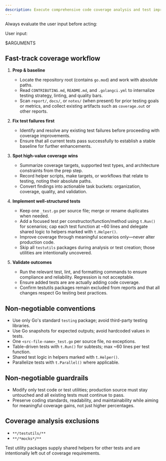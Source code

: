 ```yaml
---
description: Execute comprehensive code coverage analysis and test improvements based on implementation tasks, focusing on test quality, organization, and coverage metrics without altering source code.
---
```


Always evaluate the user input before acting:

User input:

$ARGUMENTS

## Fast-track coverage workflow

1. **Prep & baseline**
   - Locate the repository root (contains `go.mod`) and work with absolute paths.
   - Read `CONTRIBUTING.md`, `README.md`, and `.golangci.yml` to internalize testing strategy, linting, and quality bars.
   - Scan `report/`, `docs/`, or `notes/` (when present) for prior testing goals or metrics, and collect existing artifacts such as `coverage.out` or other reports.

2. **Fix test failures first**
   - Identify and resolve any existing test failures before proceeding with coverage improvements.
   - Ensure that all current tests pass successfully to establish a stable baseline for further enhancements.

3. **Spot high-value coverage wins**
   - Summarize coverage targets, supported test types, and architecture constraints from the prep step.
   - Record helper scripts, make targets, or workflows that relate to testing, noting their absolute paths.
   - Convert findings into actionable task buckets: organization, coverage, quality, and validation.

4. **Implement well-structured tests**
   - Keep one `_test.go` per source file; merge or rename duplicates when needed.
   - Add a focused test per constructor/function/method using `t.Run()` for scenarios; cap each test function at ~60 lines and delegate shared logic to helpers marked with `t.Helper()`.
   - Improve coverage through meaningful scenarios only—never alter production code.
   - Skip all `testutils` packages during analysis or test creation; those utilities are intentionally uncovered.

5. **Validate outcomes**
   - Run the relevant test, lint, and formatting commands to ensure compliance and reliability. Regression is not acceptable.
   - Ensure added tests are are actually adding code coverage.
   - Confirm testutils packages remain excluded from reports and that all changes respect Go testing best practices.

## Non-negotiable conventions

- Use only Go's standard `testing` package; avoid third-party testing libraries.
- Use Go snapshots for expected outputs; avoid hardcoded values in tests.
- One `<src-file-name>_test.go` per source file, no exceptions.
- Table-driven tests with `t.Run()` for subtests; max ~60 lines per test function.
- Shared test logic in helpers marked with `t.Helper()`.
- Parallelize tests with `t.Parallel()` where applicable.

## Non-negotiable guardrails

- Modify only test code or test utilities; production source must stay untouched and all existing tests must continue to pass.
- Preserve coding standards, readability, and maintainability while aiming for meaningful coverage gains, not just higher percentages.

## Coverage analysis exclusions

- `**/testutils/**`
- `**/*mocks*/**`

Test utility packages supply shared helpers for other tests and are intentionally left out of coverage requirements.
